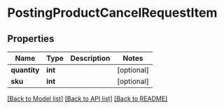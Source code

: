 # PostingProductCancelRequestItem

## Properties
Name | Type | Description | Notes
------------ | ------------- | ------------- | -------------
**quantity** | **int** |  | [optional] 
**sku** | **int** |  | [optional] 

[[Back to Model list]](../README.md#documentation-for-models) [[Back to API list]](../README.md#documentation-for-api-endpoints) [[Back to README]](../README.md)


